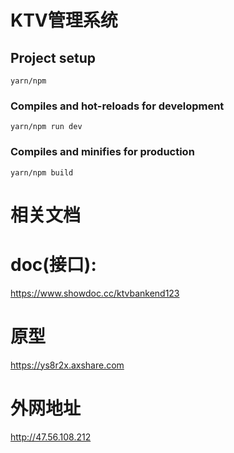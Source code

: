 # KTV管理系统

## Project setup
```
yarn/npm
```

### Compiles and hot-reloads for development
```
yarn/npm run dev
```

### Compiles and minifies for production
```
yarn/npm build
```

# 相关文档

# doc(接口):
https://www.showdoc.cc/ktvbankend123

# 原型
https://ys8r2x.axshare.com

# 外网地址
http://47.56.108.212